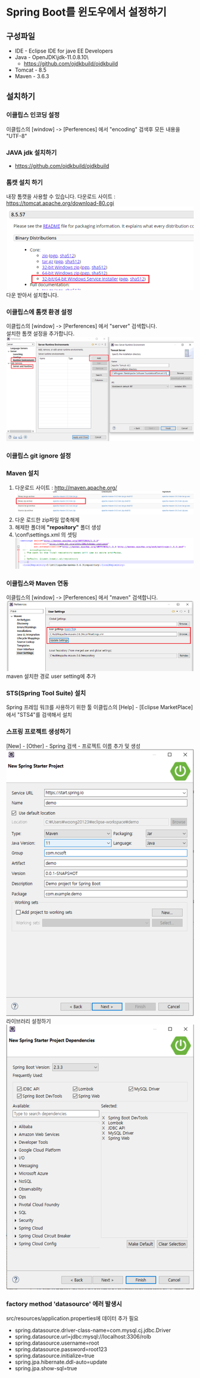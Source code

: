 # Spring Boot를 윈도우에서 설정하기 
## 구성파일
* IDE - Eclipse IDE for jave EE Developers
* Java - OpenJDK\jdk-11.0.8.10\
  * https://github.com/ojdkbuild/ojdkbuild
* Tomcat - 8.5
* Maven - 3.6.3

## 설치하기 
### 이클립스 인코딩 설정
이클립스의 [window] -> [Perferences] 에서 "encoding" 검색후 모든 내용을 "UTF-8"

### JAVA jdk 설치하기
* https://github.com/ojdkbuild/ojdkbuild


### 톰캣 설치 하기
내장 톰캣을 사용할 수 있습니다. 
다운로드 사이트 :  https://tomcat.apache.org/download-80.cgi
![Tomcat_istall1](./img/Tomcat_install1.png)
<br>다운 받아서 설치합니다.

### 이클립스에 톰캣 환경 설정
이클립스의 [window] -> [Perferences] 에서 "server" 검색합니다.<br>
설치한 톰캣 설정을 추가합니다.
![Tomcat_install](./img/Tomcat_install2.png)

### 이클립스 git ignore 설정

### Maven 설치
1. 다운로드 사이트 : http://maven.apache.org/
![Maven_install1](./img/maven_install1.png)
2. 다운 로드한 zip파일 압축해제
3. 해제한 폴더에 **"repository"** 폴더 생성
4. \conf\settings.xml 의 <LocalRepository> 셋팅
![Maven_install1](./img/maven_install2.png)

### 이클립스와 Maven 연동
이클립스의 [window] -> [Perferences] 에서 "maven" 검색합니다.<br>
![Maven_install1](./img/maven_install3.png)
maven 설치한 경로 user setting에 추가 

### STS(Spring Tool Suite) 설치
Spring 프레임 워크를 사용하기 위한 툴
이클립스의 [Help] - [Eclipse MarketPlace] 에서 "STS4"를 검색해서 설치

### 스프링 프로젝트 생성하기 
[New] - [Other] - Spring 검색 - 프로젝트 이름 추가 및 생성
![Eclipse_Create](./img/eclipse_create_springboot2.png)
<br>라이브러리 설정하기<br>
![Eclipse_Create2](./img/eclipse_create_springboot3.png)



### factory method 'datasource' 에러 발생시 
src/resources/application.properties에 데이터 추가 필요 
* spring.datasource.driver-class-name=com.mysql.cj.jdbc.Driver
* spring.datasource.url=jdbc:mysql://localhost:3306/rolb
* spring.datasource.username=root
* spring.datasource.password=root123
* spring.datasource.initialize=true
* spring.jpa.hibernate.ddl-auto=update
* spring.jpa.show-sql=true